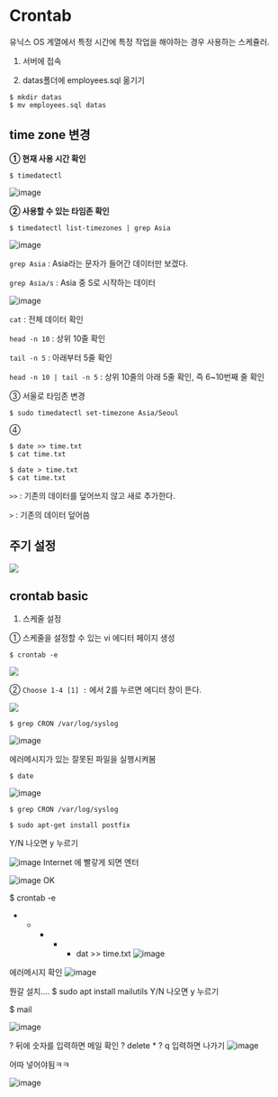 # Crontab

유닉스 OS 계열에서 특정 시간에 특정 작업을 해야하는 경우 사용하는 스케쥴러.


1. 서버에 접속

2. datas폴더에 employees.sql 옮기기
```
$ mkdir datas
$ mv employees.sql datas
```

## time zone 변경

**① 현재 사용 시간 확인**
```
$ timedatectl
```
![image](https://user-images.githubusercontent.com/72931773/111249529-3387ac80-864f-11eb-89d6-5f4b7163bbd6.png)

**② 사용할 수 있는 타임존 확인**

```
$ timedatectl list-timezones | grep Asia
```

![image](https://user-images.githubusercontent.com/72931773/111249625-56b25c00-864f-11eb-8bc6-4dc064763ad7.png)

`grep Asia` : Asia라는 문자가 들어간 데이터만 보겠다.

`grep Asia/s` : Asia 중 S로 시작하는 데이터

![image](https://user-images.githubusercontent.com/72931773/111249759-8e210880-864f-11eb-8b95-acf947aff8c0.png)


`cat` : 전체 데이터 확인

`head -n 10` : 상위 10줄 확인

`tail -n 5` : 아래부터 5줄 확인

`head -n 10 | tail -n 5` : 상위 10줄의 아래 5줄 확인, 즉 6~10번째 줄 확인

③ 서울로 타임존 변경

```
$ sudo timedatectl set-timezone Asia/Seoul
```

④ 
```
$ date >> time.txt
$ cat time.txt
```
```
$ date > time.txt
$ cat time.txt
```

`>>` : 기존의 데이터를 덮어쓰지 않고 새로 추가한다.

`>` : 기존의 데이터 덮어씀


## 주기 설정
![](https://s3.us-west-2.amazonaws.com/secure.notion-static.com/d652b67a-dfee-4bab-a804-0ae56ddd113b/KakaoTalk_Photo_2021-03-16-11-48-31.jpeg?X-Amz-Algorithm=AWS4-HMAC-SHA256&X-Amz-Credential=AKIAT73L2G45O3KS52Y5%2F20210316%2Fus-west-2%2Fs3%2Faws4_request&X-Amz-Date=20210316T024858Z&X-Amz-Expires=86400&X-Amz-Signature=94ca553b99e0eeb48fcd1ed161e64f05ba64bd7df3f0a620783c83f2b020be2c&X-Amz-SignedHeaders=host&response-content-disposition=filename%20%3D%22KakaoTalk_Photo_2021-03-16-11-48-31.jpeg%22)

## crontab basic

1. 스케줄 설정

① 스케줄을 설정할 수 있는 vi 에디터 페이지 생성
```
$ crontab -e
```
![](https://s3.us-west-2.amazonaws.com/secure.notion-static.com/5d987d9c-002b-4d93-8c07-7c24c5212bba/Untitled.png?X-Amz-Algorithm=AWS4-HMAC-SHA256&X-Amz-Credential=AKIAT73L2G45O3KS52Y5%2F20210316%2Fus-west-2%2Fs3%2Faws4_request&X-Amz-Date=20210316T025508Z&X-Amz-Expires=86400&X-Amz-Signature=b4b4e3e9bb3b68e08b308d1d54a9ab91ab6164ae04497364d990fcbe731de099&X-Amz-SignedHeaders=host&response-content-disposition=filename%20%3D%22Untitled.png%22)

② `Choose 1-4 [1] :` 에서 2를 누르면 에디터 창이 뜬다.

![](https://s3.us-west-2.amazonaws.com/secure.notion-static.com/577a6dbc-1a2e-4000-94d8-ba09dd134f5b/Untitled.png?X-Amz-Algorithm=AWS4-HMAC-SHA256&X-Amz-Credential=AKIAT73L2G45O3KS52Y5%2F20210316%2Fus-west-2%2Fs3%2Faws4_request&X-Amz-Date=20210316T025604Z&X-Amz-Expires=86400&X-Amz-Signature=985c0184a13893ac16e77842b70276cdfdaf705d006eb2398b58e5cc4d4e2dc8&X-Amz-SignedHeaders=host&response-content-disposition=filename%20%3D%22Untitled.png%22)

```
$ grep CRON /var/log/syslog
```
![image](https://user-images.githubusercontent.com/72931773/111250223-5070af80-8650-11eb-9c15-84b3defd1d6a.png)


에러메시지가 있는 잘못된 파일을 실행시켜봄
```
$ date
```
![image](https://user-images.githubusercontent.com/72931773/111250378-9168c400-8650-11eb-8478-07f97e656567.png)

```
$ grep CRON /var/log/syslog
```

```
$ sudo apt-get install postfix
```
Y/N 나오면 y 누르기

![image](https://user-images.githubusercontent.com/72931773/111250561-e4427b80-8650-11eb-8770-cc58f6b0fab2.png)
Internet 에 빨갛게 되면 엔터


![image](https://user-images.githubusercontent.com/72931773/111250588-f15f6a80-8650-11eb-91ff-118507c271d4.png)
OK

$ crontab -e
* * * * * dat >> time.txt
![image](https://user-images.githubusercontent.com/72931773/111250756-35eb0600-8651-11eb-941b-b6efbdd1ccb3.png)


에러메시지 확인
![image](https://user-images.githubusercontent.com/72931773/111250830-5915b580-8651-11eb-8aa7-062f5c02a1a8.png)


뭔갈 설치....
$ sudo apt install mailutils
Y/N 나오면 y 누르기


$ mail

![image](https://user-images.githubusercontent.com/72931773/111250948-a42fc880-8651-11eb-8e6f-4239de7b3d02.png)

? 뒤에 숫자를 입력하면 메일 확인
? delete *
? q 입력하면 나가기
![image](https://user-images.githubusercontent.com/72931773/111251013-c295c400-8651-11eb-8219-868bcaed308b.png)





어따 넣어야됨ㅋㅋ

![image](https://user-images.githubusercontent.com/72931773/111250830-5915b580-8651-11eb-8aa7-062f5c02a1a8.png)